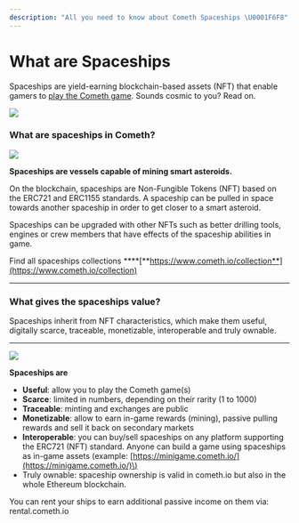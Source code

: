 ```yaml
---
description: "All you need to know about Cometh Spaceships \U0001F6F8"
---
```


# What are Spaceships

Spaceships are yield-earning blockchain-based assets \(NFT\) that enable gamers to [play the Cometh game](http://game.cometh.io). Sounds cosmic to you? Read on.  


![](../.gitbook/assets/plan-de-travail-3-copie-0.5x.png)

### **What are spaceships in Cometh?**

![](https://lh4.googleusercontent.com/vYy9fJOAidozy11TY0xlgKVG5iJ2mAMH8jieKspFmsBGWYKXBUfhAmnhNT0RaX5EX4sOWmcxa7DwVQrAgDxKpGQBJ6sxGCbe2DTsoUj1JZ_nkIKzimS4t4MTMjJjJwA2-qKTMvOG)

**Spaceships are vessels capable of mining smart asteroids.**  
  
On the blockchain, spaceships are Non-Fungible Tokens \(NFT\) based on the ERC721 and ERC1155 standards. A spaceship can be pulled in space towards another spaceship in order to get closer to a smart asteroid.  
  
Spaceships can be upgraded with other NFTs such as better drilling tools, engines or crew members that have effects of the spaceship abilities in game.  
  
Find all spaceships collections ****[**https://www.cometh.io/collection**](https://www.cometh.io/collection)   
****

### **What gives the spaceships value?** 

Spaceships inherit from NFT characteristics, which make them useful, digitally scarce, traceable, monetizable, interoperable and truly ownable.  
****

![](https://lh4.googleusercontent.com/8V1V2LwhSr9t9v0UhbTYuVTWOoNlcbBrb7V_66quvUks445wr24i_SiJoC1QZXTNSmjIlY2fRMKq0hupgMwCuwryuHW81TGBLFgaa7Z0vH5Z8NB6IjtTunGetVqGx_LtE8M1m1dK)

**Spaceships are**

* **Useful**: allow you to play the Cometh game\(s\)
* **Scarce**: limited in numbers, depending on their rarity \(1 to 1000\)
* **Traceable**: minting and exchanges are public
* **Monetizable**: allow to earn in-game rewards \(mining\), passive pulling rewards and sell it back on secondary markets
* **Interoperable**: you can buy/sell spaceships on any platform supporting the ERC721 \(NFT\) standard. Anyone can build a game using spaceships as in-game assets \(example: [https://minigame.cometh.io/](https://minigame.cometh.io/)\) 
* Truly ownable: spaceship ownership is valid in cometh.io but also in the whole Ethereum blockchain. 

You can rent your ships to earn additional passive income on them via: rental.cometh.io 

